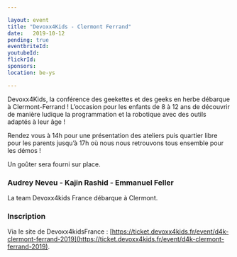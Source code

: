 ```yaml
---

layout: event
title: "Devoxx4Kids - Clermont Ferrand"
date:   2019-10-12
pending: true
eventbriteId: 
youtubeId: 
flickrId:
sponsors:
location: be-ys

---
```


Devoxx4Kids, la conférence des geekettes et des geeks en herbe débarque à Clermont-Ferrand ! L’occasion pour les enfants de 8 à 12 ans de découvrir de manière ludique la programmation et la robotique avec des outils adaptés à leur âge !

Rendez vous à 14h pour une présentation des ateliers puis quartier libre pour les parents jusqu’à 17h où nous nous retrouvons tous ensemble pour les démos !

Un goûter sera fourni sur place.

### Audrey Neveu - Kajin Rashid - Emmanuel Feller


La team Devoxx4kids France débarque à Clermont.


### Inscription

Via le site de Devoxx4kidsFrance : [https://ticket.devoxx4kids.fr/event/d4k-clermont-ferrand-2019](https://ticket.devoxx4kids.fr/event/d4k-clermont-ferrand-2019).